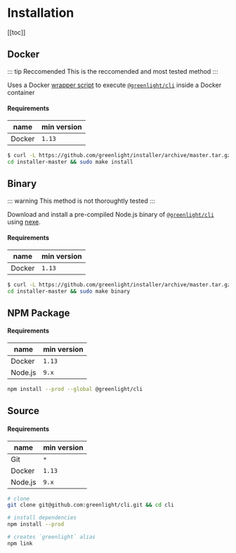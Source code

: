 # Installation

[[toc]]

## Docker

::: tip Reccomended
This is the reccomended and most tested method
:::

Uses a Docker [wrapper script][wrapper] to execute [`@greenlight/cli`][cli] inside a Docker container 

#### Requirements

name   | min version
------ | -----------
Docker | `1.13`     

```sh
$ curl -L https://github.com/greenlight/installer/archive/master.tar.gz | tar xvz
cd installer-master && sudo make install
```

## Binary

::: warning
This method is not thoroughtly tested
:::

Download and install a pre-compiled Node.js binary of [`@greenlight/cli`][cli] using [nexe][].

#### Requirements

name   | min version
------ | -----------
Docker | `1.13`     

```bash
$ curl -L https://github.com/greenlight/installer/archive/master.tar.gz | tar xvz
cd installer-master && sudo make binary
```

## NPM Package

#### Requirements

name    | min version
------- | -----------
Docker  | `1.13`     
Node.js | `9.x`      

```bash
npm install --prod --global @greenlight/cli
```

## Source

#### Requirements

name    | min version
------- | -----------
Git     | `*`        
Docker  | `1.13`     
Node.js | `9.x`      

```bash
# clone 
git clone git@github.com:greenlight/cli.git && cd cli

# install dependencies
npm install --prod

# creates `greenlight` alias
npm link 
```

[wrapper]: https://github.com/greenlight/installer/blob/master/wrapper

[cli]: https://www.npmjs.com/package/@greenlight/cli

[nexe]: https://github.com/nexe/nexe
